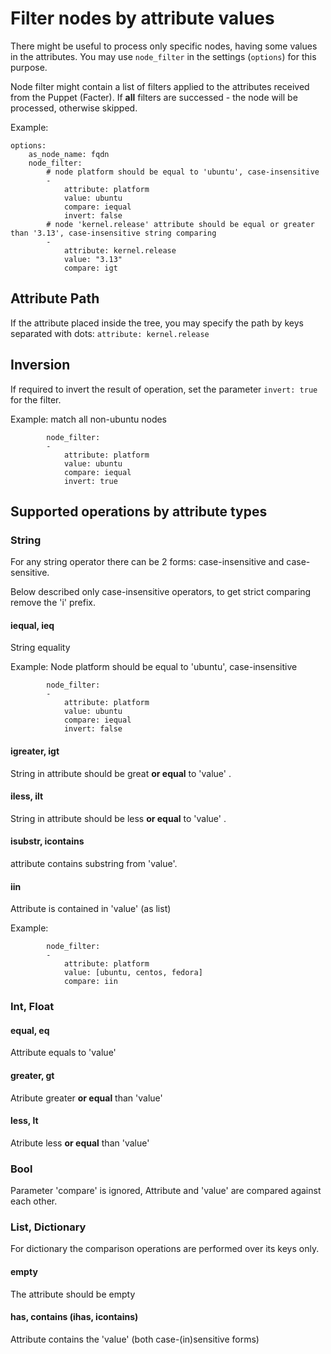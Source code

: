 # Filter nodes by attribute values

There might be useful to process only specific nodes, having some values in the attributes. You may use `node_filter` in the settings (`options`) for this purpose.

Node filter might contain a list of filters applied to the attributes received from the Puppet (Facter). If **all** filters are successed - the node will be processed, otherwise skipped.

Example:
```
options:
    as_node_name: fqdn
    node_filter:
        # node platform should be equal to 'ubuntu', case-insensitive
        -
            attribute: platform
            value: ubuntu
            compare: iequal
            invert: false
        # node 'kernel.release' attribute should be equal or greater than '3.13', case-insensitive string comparing
        -
            attribute: kernel.release
            value: "3.13"
            compare: igt
```


## Attribute Path

If the attribute placed inside the tree, you may specify the path by keys separated with dots: `attribute: kernel.release`


## Inversion

If required to invert the result of operation, set the parameter `invert: true` for the filter.

Example: match all non-ubuntu nodes
```
        node_filter:
        -
            attribute: platform
            value: ubuntu
            compare: iequal
            invert: true
```


## Supported operations by attribute types

### String

For any string operator there can be 2 forms: case-insensitive and case-sensitive.

Below described only case-insensitive operators, to get strict comparing remove the 'i' prefix.


#### iequal, ieq

String equality

Example: Node platform should be equal to 'ubuntu', case-insensitive
```
        node_filter:
        -
            attribute: platform
            value: ubuntu
            compare: iequal
            invert: false
```


#### igreater, igt

String in attribute should be great **or equal** to 'value' .


#### iless, ilt

String in attribute should be less **or equal** to 'value' .


#### isubstr, icontains

attribute contains substring from 'value'.


#### iin

Attribute is contained in 'value' (as list)

Example:
```
        node_filter:
        -
            attribute: platform
            value: [ubuntu, centos, fedora]
            compare: iin
```


### Int, Float

#### equal, eq

Attribute equals to 'value'


#### greater, gt

Atribute greater **or equal** than 'value'


#### less, lt

Atribute less **or equal** than 'value'


### Bool

Parameter 'compare' is ignored, Attribute and 'value' are compared against each other.


### List, Dictionary

For dictionary the comparison operations are performed over its keys only.

#### empty

The attribute should be empty

#### has, contains (ihas, icontains)

Attribute contains the 'value' (both case-(in)sensitive forms)
